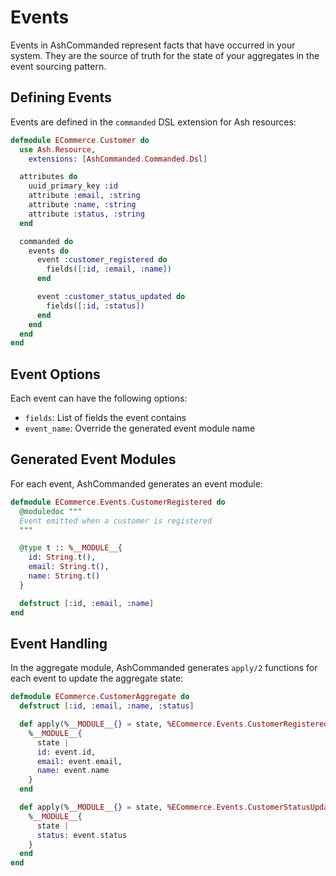 # Events

Events in AshCommanded represent facts that have occurred in your system. They are the source of truth for the state of your aggregates in the event sourcing pattern.

## Defining Events

Events are defined in the `commanded` DSL extension for Ash resources:

```elixir
defmodule ECommerce.Customer do
  use Ash.Resource,
    extensions: [AshCommanded.Commanded.Dsl]

  attributes do
    uuid_primary_key :id
    attribute :email, :string
    attribute :name, :string
    attribute :status, :string
  end

  commanded do
    events do
      event :customer_registered do
        fields([:id, :email, :name])
      end

      event :customer_status_updated do
        fields([:id, :status])
      end
    end
  end
end
```

## Event Options

Each event can have the following options:

- `fields`: List of fields the event contains
- `event_name`: Override the generated event module name

## Generated Event Modules

For each event, AshCommanded generates an event module:

```elixir
defmodule ECommerce.Events.CustomerRegistered do
  @moduledoc """
  Event emitted when a customer is registered
  """

  @type t :: %__MODULE__{
    id: String.t(),
    email: String.t(),
    name: String.t()
  }

  defstruct [:id, :email, :name]
end
```

## Event Handling

In the aggregate module, AshCommanded generates `apply/2` functions for each event to update the aggregate state:

```elixir
defmodule ECommerce.CustomerAggregate do
  defstruct [:id, :email, :name, :status]

  def apply(%__MODULE__{} = state, %ECommerce.Events.CustomerRegistered{} = event) do
    %__MODULE__{
      state |
      id: event.id,
      email: event.email,
      name: event.name
    }
  end

  def apply(%__MODULE__{} = state, %ECommerce.Events.CustomerStatusUpdated{} = event) do
    %__MODULE__{
      state |
      status: event.status
    }
  end
end
```